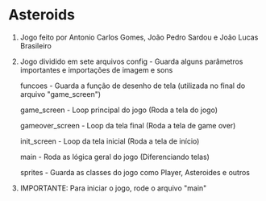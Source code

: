 # Asteroids
1. Jogo feito por Antonio Carlos Gomes, João Pedro Sardou e João Lucas Brasileiro

2. Jogo dividido em sete arquivos
    config - Guarda alguns parâmetros importantes e importações de imagem e sons

    funcoes - Guarda a função de desenho de tela (utilizada no final do arquivo "game_screen")

    game_screen - Loop principal do jogo (Roda a tela do jogo)

    gameover_screen - Loop da tela final (Roda a tela de game over)

    init_screen - Loop da tela inicial (Roda a tela de início)

    main - Roda as lógica geral do jogo (Diferenciando telas)

    sprites - Guarda as classes do jogo como Player, Asteroides e outros

3. IMPORTANTE: Para iniciar o jogo, rode o arquivo "main"
